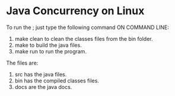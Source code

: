 # Java Concurrency on Linux

To run the ; just type the following command ON COMMAND LINE:

1. make clean to clean the classes files from the bin folder.
2. make to build the java files.
3. make run to run the program.


The files are:

1. src has the java files.
2. bin has the compiled classes files.
3. docs are the java docs.

